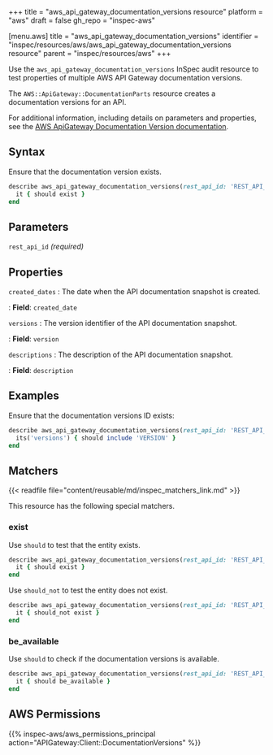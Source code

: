 +++
title = "aws_api_gateway_documentation_versions resource"
platform = "aws"
draft = false
gh_repo = "inspec-aws"

[menu.aws]
title = "aws_api_gateway_documentation_versions"
identifier = "inspec/resources/aws/aws_api_gateway_documentation_versions resource"
parent = "inspec/resources/aws"
+++

Use the `aws_api_gateway_documentation_versions` InSpec audit resource to test properties of multiple AWS API Gateway documentation versions.

The `AWS::ApiGateway::DocumentationParts` resource creates a documentation versions for an API.

For additional information, including details on parameters and properties, see the [AWS ApiGateway Documentation Version documentation](https://docs.aws.amazon.com/AWSCloudFormation/latest/UserGuide/aws-resource-apigateway-documentationversion.html).

## Syntax

Ensure that the documentation version exists.

```ruby
describe aws_api_gateway_documentation_versions(rest_api_id: 'REST_API_ID') do
  it { should exist }
end
```

## Parameters

`rest_api_id` _(required)_

## Properties

`created_dates`
: The date when the API documentation snapshot is created.

: **Field**: `created_date`

`versions`
: The version identifier of the API documentation snapshot.

: **Field**: `version`

`descriptions`
: The description of the API documentation snapshot.

: **Field**: `description`

## Examples

Ensure that the documentation versions ID exists:

```ruby
describe aws_api_gateway_documentation_versions(rest_api_id: 'REST_API_ID') do
  its('versions') { should include 'VERSION' }
end
```

## Matchers

{{< readfile file="content/reusable/md/inspec_matchers_link.md" >}}

This resource has the following special matchers.

### exist

Use `should` to test that the entity exists.

```ruby
describe aws_api_gateway_documentation_versions(rest_api_id: 'REST_API_ID') do
  it { should exist }
end
```

Use `should_not` to test the entity does not exist.

```ruby
describe aws_api_gateway_documentation_versions(rest_api_id: 'REST_API_ID') do
  it { should_not exist }
end
```

### be_available

Use `should` to check if the documentation versions is available.

```ruby
describe aws_api_gateway_documentation_versions(rest_api_id: 'REST_API_ID') do
  it { should be_available }
end
```

## AWS Permissions

{{% inspec-aws/aws_permissions_principal action="APIGateway:Client::DocumentationVersions" %}}
